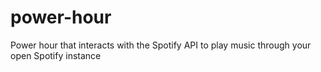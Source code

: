 # power-hour
Power hour that interacts with the Spotify API to play music through your open Spotify instance
